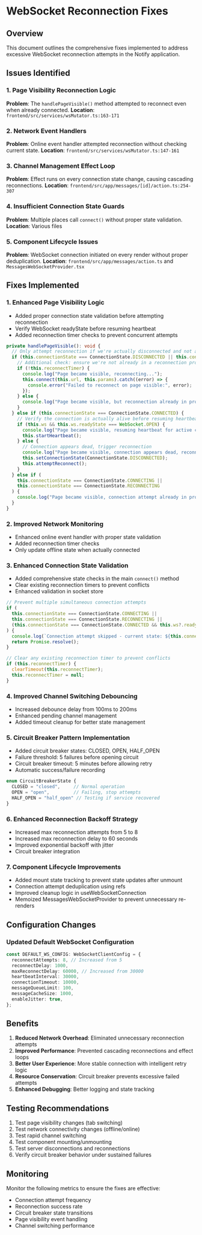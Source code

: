 # WebSocket Reconnection Fixes

## Overview
This document outlines the comprehensive fixes implemented to address excessive WebSocket reconnection attempts in the Notify application.

## Issues Identified

### 1. Page Visibility Reconnection Logic
**Problem**: The `handlePageVisible()` method attempted to reconnect even when already connected.
**Location**: `frontend/src/services/wsMutator.ts:163-171`

### 2. Network Event Handlers
**Problem**: Online event handler attempted reconnection without checking current state.
**Location**: `frontend/src/services/wsMutator.ts:147-161`

### 3. Channel Management Effect Loop
**Problem**: Effect runs on every connection state change, causing cascading reconnections.
**Location**: `frontend/src/app/messages/[id]/action.ts:254-307`

### 4. Insufficient Connection State Guards
**Problem**: Multiple places call `connect()` without proper state validation.
**Location**: Various files

### 5. Component Lifecycle Issues
**Problem**: WebSocket connection initiated on every render without proper deduplication.
**Location**: `frontend/src/app/messages/action.ts` and `MessagesWebSocketProvider.tsx`

## Fixes Implemented

### 1. Enhanced Page Visibility Logic
- Added proper connection state validation before attempting reconnection
- Verify WebSocket readyState before resuming heartbeat
- Added reconnection timer checks to prevent concurrent attempts

```typescript
private handlePageVisible(): void {
  // Only attempt reconnection if we're actually disconnected and not already trying to connect
  if (this.connectionState === ConnectionState.DISCONNECTED || this.connectionState === ConnectionState.ERROR) {
    // Additional check: ensure we're not already in a reconnection process
    if (!this.reconnectTimer) {
      console.log("Page became visible, reconnecting...");
      this.connect(this.url, this.params).catch((error) => {
        console.error("Failed to reconnect on page visible:", error);
      });
    } else {
      console.log("Page became visible, but reconnection already in progress");
    }
  } else if (this.connectionState === ConnectionState.CONNECTED) {
    // Verify the connection is actually alive before resuming heartbeat
    if (this.ws && this.ws.readyState === WebSocket.OPEN) {
      console.log("Page became visible, resuming heartbeat for active connection");
      this.startHeartbeat();
    } else {
      // Connection appears dead, trigger reconnection
      console.log("Page became visible, connection appears dead, reconnecting...");
      this.setConnectionState(ConnectionState.DISCONNECTED);
      this.attemptReconnect();
    }
  } else if (
    this.connectionState === ConnectionState.CONNECTING ||
    this.connectionState === ConnectionState.RECONNECTING
  ) {
    console.log("Page became visible, connection attempt already in progress");
  }
}
```

### 2. Improved Network Monitoring
- Enhanced online event handler with proper state validation
- Added reconnection timer checks
- Only update offline state when actually connected

### 3. Enhanced Connection State Validation
- Added comprehensive state checks in the main `connect()` method
- Clear existing reconnection timers to prevent conflicts
- Enhanced validation in socket store

```typescript
// Prevent multiple simultaneous connection attempts
if (
  this.connectionState === ConnectionState.CONNECTING ||
  this.connectionState === ConnectionState.RECONNECTING ||
  (this.connectionState === ConnectionState.CONNECTED && this.ws?.readyState === WebSocket.OPEN)
) {
  console.log(`Connection attempt skipped - current state: ${this.connectionState}`);
  return Promise.resolve();
}

// Clear any existing reconnection timer to prevent conflicts
if (this.reconnectTimer) {
  clearTimeout(this.reconnectTimer);
  this.reconnectTimer = null;
}
```

### 4. Improved Channel Switching Debouncing
- Increased debounce delay from 100ms to 200ms
- Enhanced pending channel management
- Added timeout cleanup for better state management

### 5. Circuit Breaker Pattern Implementation
- Added circuit breaker states: CLOSED, OPEN, HALF_OPEN
- Failure threshold: 5 failures before opening circuit
- Circuit breaker timeout: 5 minutes before allowing retry
- Automatic success/failure recording

```typescript
enum CircuitBreakerState {
  CLOSED = "closed",     // Normal operation
  OPEN = "open",         // Failing, stop attempts
  HALF_OPEN = "half_open" // Testing if service recovered
}
```

### 6. Enhanced Reconnection Backoff Strategy
- Increased max reconnection attempts from 5 to 8
- Increased max reconnection delay to 60 seconds
- Improved exponential backoff with jitter
- Circuit breaker integration

### 7. Component Lifecycle Improvements
- Added mount state tracking to prevent state updates after unmount
- Connection attempt deduplication using refs
- Improved cleanup logic in useWebSocketConnection
- Memoized MessagesWebSocketProvider to prevent unnecessary re-renders

## Configuration Changes

### Updated Default WebSocket Configuration
```typescript
const DEFAULT_WS_CONFIG: WebSocketClientConfig = {
  reconnectAttempts: 8, // Increased from 5
  reconnectDelay: 1000,
  maxReconnectDelay: 60000, // Increased from 30000
  heartbeatInterval: 30000,
  connectionTimeout: 10000,
  messageQueueLimit: 100,
  messageCacheSize: 1000,
  enableJitter: true,
};
```

## Benefits

1. **Reduced Network Overhead**: Eliminated unnecessary reconnection attempts
2. **Improved Performance**: Prevented cascading reconnections and effect loops
3. **Better User Experience**: More stable connection with intelligent retry logic
4. **Resource Conservation**: Circuit breaker prevents excessive failed attempts
5. **Enhanced Debugging**: Better logging and state tracking

## Testing Recommendations

1. Test page visibility changes (tab switching)
2. Test network connectivity changes (offline/online)
3. Test rapid channel switching
4. Test component mounting/unmounting
5. Test server disconnections and reconnections
6. Verify circuit breaker behavior under sustained failures

## Monitoring

Monitor the following metrics to ensure the fixes are effective:
- Connection attempt frequency
- Reconnection success rate
- Circuit breaker state transitions
- Page visibility event handling
- Channel switching performance
